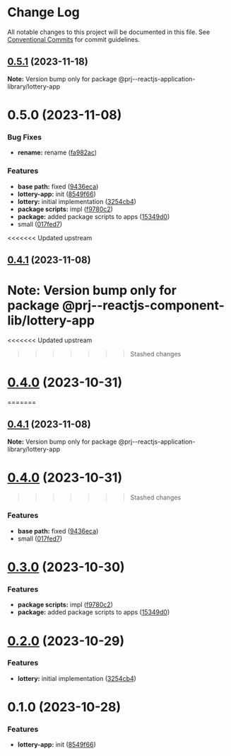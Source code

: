 # Change Log

All notable changes to this project will be documented in this file.
See [Conventional Commits](https://conventionalcommits.org) for commit guidelines.

## [0.5.1](https://github.com/paulAlexSerban/prj--reactjs-application-library/compare/@prj--reactjs-application-library/lottery-app@0.5.0...@prj--reactjs-application-library/lottery-app@0.5.1) (2023-11-18)

**Note:** Version bump only for package @prj--reactjs-application-library/lottery-app

# 0.5.0 (2023-11-08)

### Bug Fixes

-   **rename:** rename ([fa982ac](https://github.com/paulAlexSerban/prj--reactjs-application-library/commit/fa982ac05c386e2f9563611d754b73bc08b54894))

### Features

-   **base path:** fixed ([9436eca](https://github.com/paulAlexSerban/prj--reactjs-application-library/commit/9436ecafd5addb266153737a53f95922733b9a63))
-   **lottery-app:** init ([8549f66](https://github.com/paulAlexSerban/prj--reactjs-application-library/commit/8549f66544931aa542c2765e04ec1dec0007aaad))
-   **lottery:** initial implementation ([3254cb4](https://github.com/paulAlexSerban/prj--reactjs-application-library/commit/3254cb4d5806aa65f25342a41184c43c01c8cc7f))
-   **package scripts:** impl ([f9780c2](https://github.com/paulAlexSerban/prj--reactjs-application-library/commit/f9780c2896d185c8adf83f5af0782939e799b430))
-   **package:** added package scripts to apps ([15349d0](https://github.com/paulAlexSerban/prj--reactjs-application-library/commit/15349d0e3d3eac4222a99a42b28d4d67b764557f))
-   small ([017fed7](https://github.com/paulAlexSerban/prj--reactjs-application-library/commit/017fed7446c5b761e8bd32e1e9ca77aec2ed590f))

<<<<<<< Updated upstream

## [0.4.1](https://github.com/paulAlexSerban/prj--reactjs-component-lib/compare/@prj--reactjs-component-lib/lottery-app@0.4.0...@prj--reactjs-component-lib/lottery-app@0.4.1) (2023-11-08)

# **Note:** Version bump only for package @prj--reactjs-component-lib/lottery-app

<<<<<<< Updated upstream

> > > > > > > Stashed changes

# [0.4.0](https://github.com/paulAlexSerban/prj--reactjs-component-lib/compare/@prj--reactjs-component-lib/lottery-app@0.3.0...@prj--reactjs-component-lib/lottery-app@0.4.0) (2023-10-31)

=======

## [0.4.1](https://github.com/paulAlexSerban/prj--reactjs-application-library/compare/@prj--reactjs-application-library/lottery-app@0.4.0...@prj--reactjs-application-library/lottery-app@0.4.1) (2023-11-08)

**Note:** Version bump only for package @prj--reactjs-application-library/lottery-app

# [0.4.0](https://github.com/paulAlexSerban/prj--reactjs-application-library/compare/@prj--reactjs-application-library/lottery-app@0.3.0...@prj--reactjs-application-library/lottery-app@0.4.0) (2023-10-31)

> > > > > > > Stashed changes

### Features

-   **base path:** fixed ([9436eca](https://github.com/paulAlexSerban/prj--reactjs-application-library/commit/9436ecafd5addb266153737a53f95922733b9a63))
-   small ([017fed7](https://github.com/paulAlexSerban/prj--reactjs-application-library/commit/017fed7446c5b761e8bd32e1e9ca77aec2ed590f))

# [0.3.0](https://github.com/paulAlexSerban/prj--reactjs-application-library/compare/@prj--reactjs-application-library/lottery-app@0.2.0...@prj--reactjs-application-library/lottery-app@0.3.0) (2023-10-30)

### Features

-   **package scripts:** impl ([f9780c2](https://github.com/paulAlexSerban/prj--reactjs-application-library/commit/f9780c2896d185c8adf83f5af0782939e799b430))
-   **package:** added package scripts to apps ([15349d0](https://github.com/paulAlexSerban/prj--reactjs-application-library/commit/15349d0e3d3eac4222a99a42b28d4d67b764557f))

# [0.2.0](https://github.com/paulAlexSerban/prj--reactjs-application-library/compare/@prj--reactjs-application-library/lottery-app@0.1.0...@prj--reactjs-application-library/lottery-app@0.2.0) (2023-10-29)

### Features

-   **lottery:** initial implementation ([3254cb4](https://github.com/paulAlexSerban/prj--reactjs-application-library/commit/3254cb4d5806aa65f25342a41184c43c01c8cc7f))

# 0.1.0 (2023-10-28)

### Features

-   **lottery-app:** init ([8549f66](https://github.com/paulAlexSerban/prj--reactjs-application-library/commit/8549f66544931aa542c2765e04ec1dec0007aaad))
